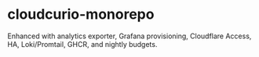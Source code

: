 # cloudcurio-monorepo

Enhanced with analytics exporter, Grafana provisioning, Cloudflare Access, HA, Loki/Promtail, GHCR, and nightly budgets.
